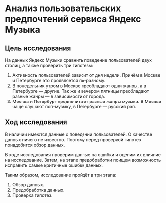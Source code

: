 # Анализ пользовательских предпочтений сервиса Яндекс Музыка

## Цель исследования

На данных Яндекс Музыки сравнить поведение пользователей двух столиц, а также проверить три гипотезы:
1. Активность пользователей зависит от дня недели. Причём в Москве и Петербурге это проявляется по-разному.
2. В понедельник утром в Москве преобладают одни жанры, а в Петербурге — другие. Так же и вечером пятницы преобладают разные жанры — в зависимости от города. 
3. Москва и Петербург предпочитают разные жанры музыки. В Москве чаще слушают поп-музыку, в Петербурге — русский рэп.

## Ход исследования

В наличии имеются данные о поведении пользователей. О качестве данных ничего не известно. Поэтому перед проверкой гипотез понадобится обзор данных. 

В ходе исследования проверим данные на ошибки и оценим их влияние на исследование. Затем, на этапе предобработки поищем возможность исправить самые критичные ошибки данных.
 
Таким образом, исследование пройдёт в три этапа:
 1. Обзор данных.
 2. Предобработка данных.
 3. Проверка гипотез.
